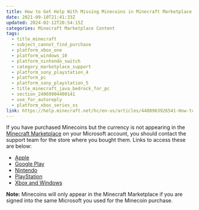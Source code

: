 ```yaml
---
title: How to Get Help With Missing Minecoins in Minecraft Marketplace
date: 2021-09-10T21:41:33Z
updated: 2024-02-12T20:54:15Z
categories: Minecraft Marketplace Content
tags:
  - title_minecraft
  - subject_cannot_find_purchase
  - platform_xbox_one
  - platform_windows_10
  - platform_nintendo_switch
  - category_marketplace_support
  - platform_sony_playstation_4
  - platform_pc
  - platform_sony_playstation_5
  - title_minecraft_java_bedrock_for_pc
  - section_24069904400141
  - use_for_autoreply
  - platform_xbox_series_xs
link: https://help.minecraft.net/hc/en-us/articles/4408963926541-How-to-Get-Help-With-Missing-Minecoins-in-Minecraft-Marketplace
---
```


If you have purchased Minecoins but the currency is not appearing in the [Minecraft Marketplace](https://www.minecraft.net/en-us/marketplace) on your Microsoft account, you should contact the support team for the store where you bought them. Links to access these are below:

- [Apple](https://support.apple.com/contact)
- [Google Play](https://support.google.com/googleplay/?hl=en#topic=3364260)
- [Nintendo](https://en-americas-support.nintendo.com/)
- [PlayStation](https://www.playstation.com/en-us/support/)
- [Xbox and Windows](https://support.xbox.com/en-US)

**Note:** Minecoins will only appear in the Minecraft Marketplace if you are signed into the same Microsoft you used for the Minecoin purchase.

